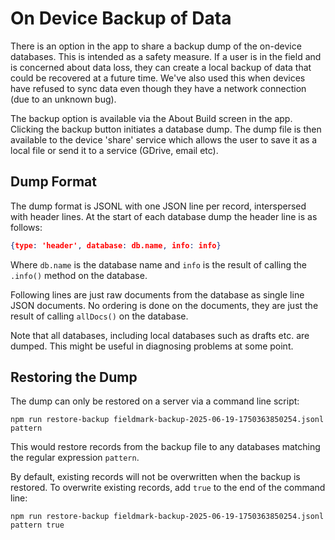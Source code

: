 # On Device Backup of Data

There is an option in the app to share a backup dump of the on-device databases.  This is
intended as a safety measure. If a user is in the field and is concerned about data loss,
they can create a local backup of data that could be recovered at a future time.
We've also used this when devices have refused to sync data even though they have
a network connection (due to an unknown bug).

The backup option is available via the About Build screen in the app.  Clicking the
backup button initiates a database dump. The dump file is then available to
the device 'share' service which allows the user to save it as a local file or
send it to a service (GDrive, email etc).

## Dump Format

The dump format is JSONL with one JSON line per record, interspersed with header
lines.  At the start of each database dump the header line is as follows:

```JSON
{type: 'header', database: db.name, info: info}
```

Where `db.name` is the database name and `info` is the result of calling the `.info()`
method on the database.

Following lines are just raw documents from the database as single line JSON documents.
No ordering is done on the documents, they are just the result of calling `allDocs()` on
the database.

Note that all databases, including local databases such as drafts etc. are dumped. This
might be useful in diagnosing problems at some point.

## Restoring the Dump

The dump can only be restored on a server via a command line script:

```shell
npm run restore-backup fieldmark-backup-2025-06-19-1750363850254.jsonl pattern
```

This would restore records from the backup file to any databases matching the
regular expression `pattern`.  

By default, existing records will not be overwritten when the backup is restored.
To overwrite existing records, add `true` to the end of the command line:

```shell
npm run restore-backup fieldmark-backup-2025-06-19-1750363850254.jsonl pattern true
```
